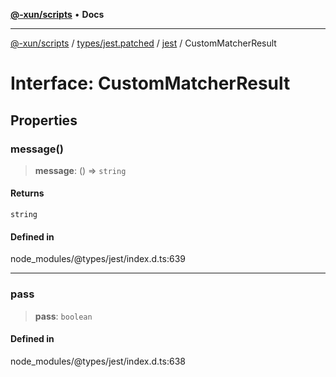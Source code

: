 [**@-xun/scripts**](../../../../../README.md) • **Docs**

***

[@-xun/scripts](../../../../../README.md) / [types/jest.patched](../../../README.md) / [jest](../README.md) / CustomMatcherResult

# Interface: CustomMatcherResult

## Properties

### message()

> **message**: () => `string`

#### Returns

`string`

#### Defined in

node\_modules/@types/jest/index.d.ts:639

***

### pass

> **pass**: `boolean`

#### Defined in

node\_modules/@types/jest/index.d.ts:638
